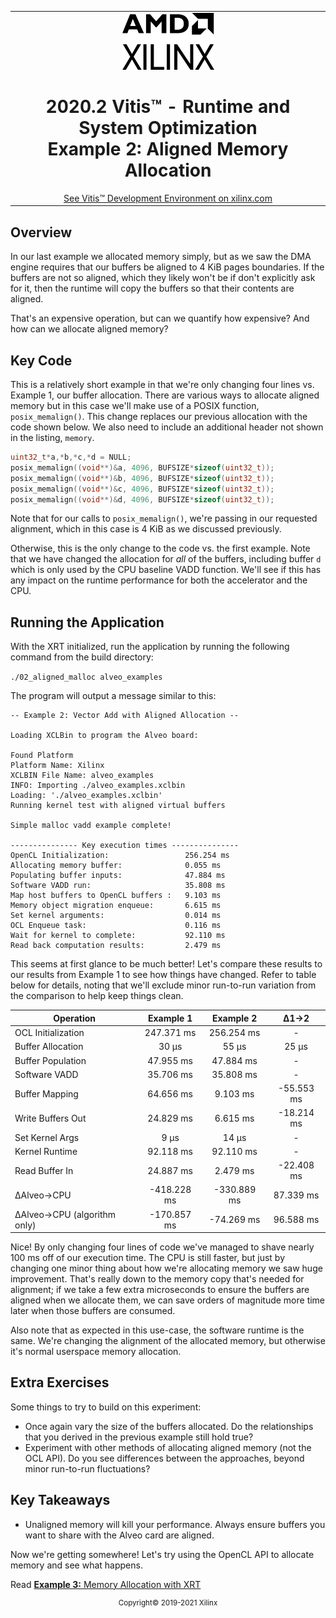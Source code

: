 <table width="100%">
 <tr width="100%">
    <td align="center"><img src="https://raw.githubusercontent.com/Xilinx/Image-Collateral/main/xilinx-logo.png" width="30%"/><h1>2020.2 Vitis™ - Runtime and System Optimization<br/>Example 2: Aligned Memory Allocation</h1>
    <a href="https://www.xilinx.com/products/design-tools/vitis.html">See Vitis™ Development Environment on xilinx.com</a>
    </td>
 </tr>
</table>

## Overview

In our last example we allocated memory simply, but as we saw the DMA engine requires that our buffers be
aligned to 4 KiB pages boundaries.  If the buffers are not so aligned, which they likely won't be if don't
explicitly ask for it, then the runtime will copy the buffers so that their contents are aligned.

That's an expensive operation, but can we quantify how expensive?  And how can we allocate aligned memory?

## Key Code

This is a relatively short example in that we're only changing four lines vs. Example 1, our buffer
allocation.  There are various ways to allocate aligned memory but in this case we'll make use of a POSIX
function, `posix_memalign()`.   This change replaces our previous allocation with the code shown below.
We also need to include an additional header not shown in the listing, `memory`.

```cpp
uint32_t*a,*b,*c,*d = NULL;
posix_memalign((void**)&a, 4096, BUFSIZE*sizeof(uint32_t));
posix_memalign((void**)&b, 4096, BUFSIZE*sizeof(uint32_t));
posix_memalign((void**)&c, 4096, BUFSIZE*sizeof(uint32_t));
posix_memalign((void**)&d, 4096, BUFSIZE*sizeof(uint32_t));
```

Note that for our calls to `posix_memalign()`, we're passing in our requested alignment, which in this case
is 4 KiB as we discussed previously.

Otherwise, this is the only change to the code vs. the first example.  Note that we have changed the allocation for _all_ of the buffers, including buffer `d` which is only used by the CPU baseline VADD function.  We'll see if this has any impact on the runtime performance for both the accelerator and the CPU.

## Running the Application


With the XRT initialized, run the application by running the following command from the build directory:

`./02_aligned_malloc alveo_examples`

The program will output a message similar to this:

```
-- Example 2: Vector Add with Aligned Allocation --

Loading XCLBin to program the Alveo board:

Found Platform
Platform Name: Xilinx
XCLBIN File Name: alveo_examples
INFO: Importing ./alveo_examples.xclbin
Loading: './alveo_examples.xclbin'
Running kernel test with aligned virtual buffers

Simple malloc vadd example complete!

--------------- Key execution times ---------------
OpenCL Initialization:                 256.254 ms
Allocating memory buffer:              0.055 ms
Populating buffer inputs:              47.884 ms
Software VADD run:                     35.808 ms
Map host buffers to OpenCL buffers :   9.103 ms
Memory object migration enqueue:       6.615 ms
Set kernel arguments:                  0.014 ms
OCL Enqueue task:                      0.116 ms
Wait for kernel to complete:           92.110 ms
Read back computation results:         2.479 ms
```

This seems at first glance to be much better!  Let's compare these results to our results from Example 1 to see how things have changed.  Refer to table below for details, noting that we'll exclude minor run-to-run variation from the comparison to help keep things clean.

| Operation                              |  Example 1  |  Example 2  | &Delta;1&rarr;2 |
| -------------------------------------- | :---------: | :---------: | :-------------: |
| OCL Initialization                     | 247.371 ms  | 256.254 ms  |        -        |
| Buffer Allocation                      | 30 &micro;s | 55 &micro;s |   25 &micro;s   |
| Buffer Population                      |  47.955 ms  |  47.884 ms  |        -        |
| Software VADD                          |  35.706 ms  |  35.808 ms  |        -        |
| Buffer Mapping                         |  64.656 ms  |  9.103 ms   |   -55.553 ms    |
| Write Buffers Out                      |  24.829 ms  |  6.615 ms   |   -18.214 ms    |
| Set Kernel Args                        | 9 &micro;s  | 14 &micro;s |        -        |
| Kernel Runtime                         |  92.118 ms  |  92.110 ms  |        -        |
| Read Buffer In                         |  24.887 ms  |  2.479 ms   |   -22.408 ms    |
| &Delta;Alveo&rarr;CPU                  | -418.228 ms | -330.889 ms |    87.339 ms    |
| &Delta;Alveo&rarr;CPU (algorithm only) | -170.857 ms | -74.269 ms  |    96.588 ms    |


Nice!  By only changing four lines of code we've managed to shave nearly 100 ms off of our execution time.
The CPU is still faster, but just by changing one minor thing about how we're allocating memory we saw huge
improvement.  That's really down to the memory copy that's needed for alignment;  if we take a few extra
microseconds to ensure the buffers are aligned when we allocate them, we can save orders of magnitude more
time later when those buffers are consumed.

Also note that as expected in this use-case, the software runtime is the same.  We're changing the alignment
of the allocated memory, but otherwise it's normal userspace memory allocation.

## Extra Exercises

Some things to try to build on this experiment:

- Once again vary the size of the buffers allocated.  Do the relationships that you derived in the previous
  example still hold true?
- Experiment with other methods of allocating aligned memory (not the OCL API).  Do you see differences
  between the approaches, beyond minor run-to-run fluctuations?

## Key Takeaways

- Unaligned memory will kill your performance.  Always ensure buffers you want to share with the Alveo card
  are aligned.

Now we're getting somewhere!  Let's try using the OpenCL API to allocate memory and see what happens.

Read [**Example 3:** Memory Allocation with XRT](./03-xrt-memory-allocation.md)

<p align="center"><sup>Copyright&copy; 2019-2021 Xilinx</sup></p>
